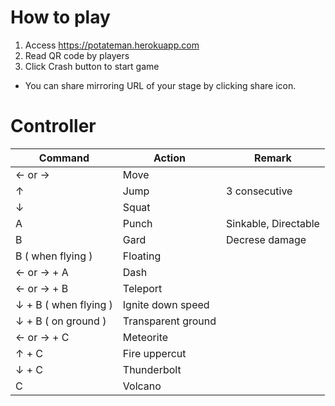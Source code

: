 # How to play

1. Access https://potateman.herokuapp.com
2. Read QR code by players
3. Click Crash button to start game

* You can share mirroring URL of your stage by clicking share icon.

# Controller

| Command | Action|Remark|
|---------|-------|------|
|← or → | Move ||
|↑| Jump |3 consecutive|
|↓| Squat ||
|A| Punch | Sinkable, Directable |
|B| Gard | Decrese damage |
|B ( when flying ) | Floating ||
|← or → + A | Dash ||
|← or → + B | Teleport ||
|↓ + B ( when flying ) | Ignite down speed ||
|↓ + B ( on ground ) | Transparent ground ||
|← or → + C| Meteorite ||
|↑ + C| Fire uppercut ||
|↓ + C | Thunderbolt ||
|C | Volcano ||
